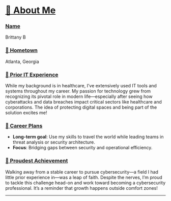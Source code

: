 # <ins>💖 About Me</ins>  

### **<ins>Name</ins>**  
Brittany B  

### **<ins>💖 Hometown</ins>**  
Atlanta, Georgia  

### **<ins>💖 Prior IT Experience</ins>**  
While my background is in healthcare, I’ve extensively used IT tools and systems throughout my career. My passion for technology grew from recognizing its pivotal role in modern life—especially after seeing how cyberattacks and data breaches impact critical sectors like healthcare and corporations. The idea of protecting digital spaces and being part of the solution excites me!  

### **<ins>💖 Career Plans</ins>**  
- **Long-term goal**: Use my skills to travel the world while leading teams in threat analysis or security architecture.  
- **Focus**: Bridging gaps between security and operational efficiency.  

### **<ins>💖 Proudest Achievement</ins>**  
Walking away from a stable career to pursue cybersecurity—a field I had little prior experience in—was a leap of faith. Despite the nerves, I’m proud to tackle this challenge head-on and work toward becoming a cybersecurity professional. It’s a reminder that growth happens outside comfort zones!  

---
